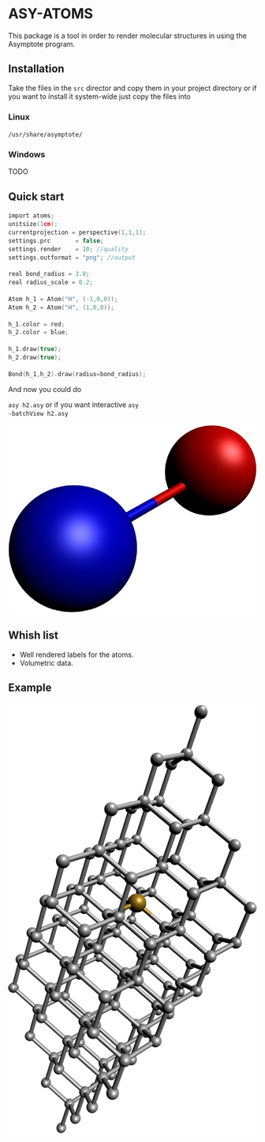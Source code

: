 # ASY-ATOMS #


This package is a tool in order to render
molecular structures in using the Asymptote program.



## Installation ##

Take the files in the <code>src</code> director and copy them in
your project directory or if you want to install it system-wide
just copy the files into

### Linux ###
<code>/usr/share/asymptote/</code>

### Windows ###

TODO




## Quick start ##

```c
import atoms;
unitsize(1cm);
currentprojection = perspective(1,1,1);
settings.prc       = false;
settings.render    = 10; //quality
settings.outformat = "png"; //output 

real bond_radius = 3.0;
real radius_scale = 0.2;

Atom h_1 = Atom("H", (-1,0,0));
Atom h_2 = Atom("H", (1,0,0));

h_1.color = red;
h_2.color = blue;

h_1.draw(true);
h_2.draw(true);

Bond(h_1,h_2).draw(radius=bond_radius);
```

And now you could do

<code>asy h2.asy</code> or if you want interactive
<code>asy -batchView h2.asy</code>

![H2](images/h2.png)


## Whish list ##

  * Well rendered labels for the atoms.
  * Volumetric data.

## Example ##

![SiV defect in diamond](images/siv.png)
